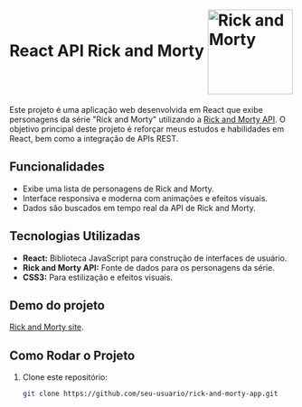 #  React API Rick and Morty <img src="https://github.com/user-attachments/assets/8ae88ce4-e0eb-4307-90fd-598326213ad1" alt="Rick and Morty" style="width: 150px; vertical-align: middle;"/> 

Este projeto é uma aplicação web desenvolvida em React que exibe personagens da série "Rick and Morty" utilizando a [Rick and Morty API](https://rickandmortyapi.com/). O objetivo principal deste projeto é reforçar meus estudos e habilidades em React, bem como a integração de APIs REST.

## Funcionalidades

- Exibe uma lista de personagens de Rick and Morty.
- Interface responsiva e moderna com animações e efeitos visuais.
- Dados são buscados em tempo real da API de Rick and Morty.

## Tecnologias Utilizadas

- **React:** Biblioteca JavaScript para construção de interfaces de usuário.
- **Rick and Morty API:** Fonte de dados para os personagens da série.
- **CSS3:** Para estilização e efeitos visuais.
  
## Demo do projeto
[Rick and Morty site](https://rick-and-mortyreactapi.netlify.app/).

## Como Rodar o Projeto

1. Clone este repositório:
   ```bash
   git clone https://github.com/seu-usuario/rick-and-morty-app.git
